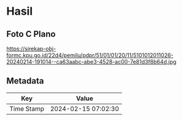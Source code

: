 # Hasil

## Foto C Plano

https://sirekap-obj-formc.kpu.go.id/22d4/pemilu/pdpr/51/01/01/20/11/5101012011026-20240214-191014--ca63aabc-abe3-4528-ac00-7e81d3f8b64d.jpg


## Metadata

| Key        | Value               |
| ---------- | ------------------- |
| Time Stamp | 2024-02-15 07:02:30 |



